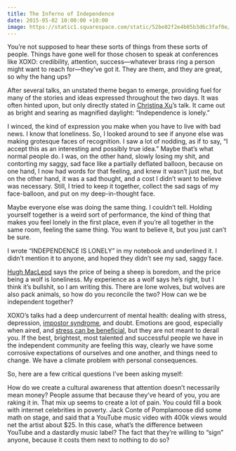 ```yaml
---
title: The Inferno of Independence
date: 2015-05-02 10:00:00 +10:00
image: https://static1.squarespace.com/static/52be02f2e4b05b3d6c3faf0e/56c284189f7266120125de8f/59d2788b6f4ca3ae27567b1f/1506965657372/KS-full+res+%288+of+20%29.jpg?format=1500w
---
```


You’re not supposed to hear these sorts of things from these sorts of people. Things have gone well for those chosen to speak at conferences like XOXO: credibility, attention, success—whatever brass ring a person might want to reach for—they’ve got it. They are them, and they are great, so why the hang ups?

After several talks, an unstated theme began to emerge, providing fuel for many of the stories and ideas expressed throughout the two days. It was often hinted upon, but only directly stated in [Christina Xu](https://twitter.com/xuhulk)’s talk. It came out as bright and searing as magnified daylight: “Independence is lonely.”

I winced, the kind of expression you make when you have to live with bad news. I know that loneliness. So, I looked around to see if anyone else was making grotesque faces of recognition. I saw a lot of nodding, as if to say, “I accept this as an interesting and possibly true idea.” Maybe that’s what normal people do. I was, on the other hand, slowly losing my shit, and contorting my saggy, sad face like a partially deflated balloon, because on one hand, I now had words for that feeling, and knew it wasn’t just me, but on the other hand, it was a sad thought, and a cost I didn’t want to believe was necessary. Still, I tried to keep it together, collect the sad sags of my face-balloon, and put on my deep-in-thought face.

Maybe everyone else was doing the same thing. I couldn’t tell. Holding yourself together is a weird sort of performance, the kind of thing that makes you feel lonely in the first place, even if you’re all together in the same room, feeling the same thing. You want to believe it, but you just can’t be sure.

I wrote “INDEPENDENCE IS LONELY” in my notebook and underlined it. I didn’t mention it to anyone, and hoped they didn’t see my sad, saggy face.

[Hugh Mac­Leod](https://www.goodreads.com/quotes/771783-the-price-of-being-a-sheep-is-boredom-the-price) says the price of being a sheep is boredom, and the price being a wolf is loneliness. My experience as a wolf says he’s right, but I think it’s bullshit, so I am writing this. There are lone wolves, but wolves are also pack animals, so how do you reconcile the two? How can we be independent together?

XOXO’s talks had a deep undercurrent of mental health: dealing with stress, depression, [impostor syndrome](https://en.wikipedia.org/wiki/Impostor_syndrome), and doubt. Emotions are good, especially when aired, and [stress can be beneficial](https://en.wikipedia.org/wiki/Eustress), but they are not meant to derail you. If the best, brightest, most talented and successful people we have in the independent community are feeling this way, clearly we have some corrosive expectations of ourselves and one another, and things need to change. We have a climate problem with personal consequences.

So, here are a few critical questions I’ve been asking myself:

How do we create a cultural awareness that attention doesn’t necessarily mean money? People assume that because they’ve heard of you, you are raking it in. That mix up seems to create a lot of pain. You could fill a book with internet celebrities in poverty. Jack Conte of Pomplamoose did some math on stage, and said that a YouTube music video with 400k views would net the artist about $25. In this case, what’s the difference between YouTube and a dastardly music label? The fact that they’re willing to “sign” anyone, because it costs them next to nothing to do so?